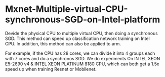 # Mxnet-Multiple-virtual-CPU-synchronous-SGD-on-Intel-platform
Devide the physical CPU to multiple virtual CPU, then doing a synchronous SGD. This method can speed up classification network training on Intel CPU. In addition, this method can also be applied to arm.

For example, if the CPU has 28 cores, we can divide it into 4 groups each with 7 cores and do a synchronos SGD. We do experiments On INTEL XEON E5-2690 v4 & INTEL XEON PLATINUM 8180 CPU, which can both get a 1.5x speed up when training Resnet or Mobilenet.
